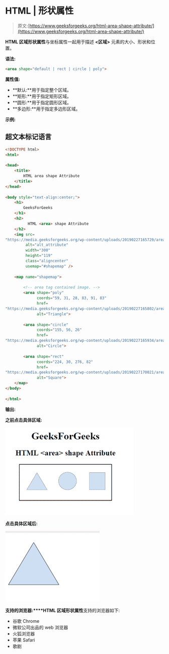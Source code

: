 # HTML | 形状属性

> 原文:[https://www.geeksforgeeks.org/html-area-shape-attribute/](https://www.geeksforgeeks.org/html-area-shape-attribute/)

**HTML 区域形状属性**与坐标属性一起用于描述 **<区域>** 元素的大小、形状和位置。

**语法:**

```html
<area shape="default | rect | circle | poly">
```

**属性值:**

*   **默认:**用于指定整个区域。
*   **矩形:**用于指定矩形区域。
*   **圆形:**用于指定圆形区域。
*   **多边形:**用于指定多边形区域。

**示例:**

## 超文本标记语言

```html
<!DOCTYPE html>
<html>

<head>
    <title>
        HTML area shape Attribute
    </title>
</head>

<body style="text-align:center;">
    <h1>
        GeeksForGeeks
    </h1>
    <h2>
          HTML <area> shape Attribute
    </h2>
    <img src=
"https://media.geeksforgeeks.org/wp-content/uploads/20190227165729/area11.png"
         alt="alt_attribute"
         width="300"
         height="119"
         class="aligncenter"
         usemap="#shapemap" />

    <map name="shapemap">

        <!-- area tag contained image. -->
        <area shape="poly"
              coords="59, 31, 28, 83, 91, 83"
              href=
"https://media.geeksforgeeks.org/wp-content/uploads/20190227165802/area2.png"
              alt="Triangle">

        <area shape="circle"
              coords="155, 56, 26"
              href=
"https://media.geeksforgeeks.org/wp-content/uploads/20190227165934/area3.png"
              alt="Circle">

        <area shape="rect"
              coords="224, 30, 276, 82"
              href=
"https://media.geeksforgeeks.org/wp-content/uploads/20190227170021/area4.png"
              alt="Square">
    </map>
</body>

</html>
```

**输出:**

**之前点击具体区域:**

![](img/fd5b3921c1d3db79e10998fab35443b5.png)

**点击具体区域后:**

![](img/554da3aa6d608d981e3beaf047f227d6.png)

**支持的浏览器:****HTML 区域形状属性**支持的浏览器如下:

*   谷歌 Chrome
*   微软公司出品的 web 浏览器
*   火狐浏览器
*   苹果 Safari
*   歌剧
